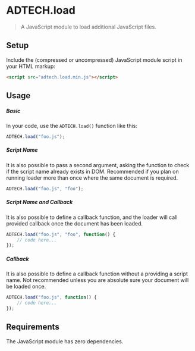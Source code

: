 # ADTECH.load

> A JavaScript module to load additional JavaScript files.

## Setup
Include the (compressed or uncompressed) JavaScript module script in your HTML markup:

```html
<script src="adtech.load.min.js"></script>
```

## Usage

##### Basic
In your code, use the `ADTECH.load()` function like this:

```javascript
ADTECH.load("foo.js");
```
##### Script Name
It is also possible to pass a second argument, asking the function to check if the script name already exists in DOM. Recommended if you plan on running loader more than once where the same document is required.

```javascript
ADTECH.load("foo.js", "foo");
```

##### Script Name and Callback
It is also possible to define a callback function, and the loader will call provided callback once the document has been loaded.

```javascript
ADTECH.load("foo.js", "foo", function() {
    // code here...
});
```

##### Callback
It is also possible to define a callback function without a providing a script name. Not recommended unless you are absolute sure your document will be loaded once.

```javascript
ADTECH.load("foo.js", function() {
    // code here...
});
```

## Requirements
The JavaScript module has zero dependencies.
